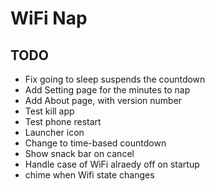 # WiFi Nap

## TODO
- Fix going to sleep suspends the countdown
- Add Setting page for the minutes to nap
- Add About page, with version number
- Test kill app
- Test phone restart
- Launcher icon
- Change to time-based countdown
- Show snack bar on cancel
- Handle case of WiFi alraedy off on startup
- chime when Wifi state changes


